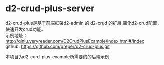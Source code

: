 # d2-crud-plus-server
d2-crud-plus是基于前端框架d2-admin 的 d2-crud 的扩展,简化d2-crud配置，快速开发crud功能。    
示例地址：http://qiniu.veryreader.com/D2CrudPlusExample/index.html#/index   
github: https://github.com/greper/d2-crud-plus.git

本项目为d2-curd-plus-example所需要的的后端示例
